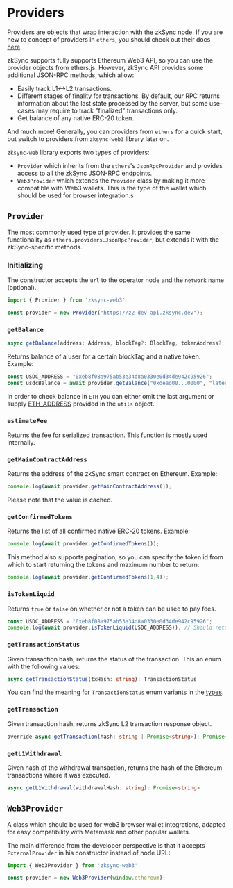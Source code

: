 # Providers

Providers are objects that wrap interaction with the zkSync node. If you are new to concept of providers in `ethers`, you should check out their docs [here](https://docs.ethers.io/v5/api/providers).

zkSync supports fully supports Ethereum Web3 API, so you can use the provider objects from ethers.js. However, zkSync API provides some additional JSON-RPC methods, which allow:

- Easily track L1<->L2 transactions.
- Different stages of finality for transactions. By default, our RPC returns information about the last state processed by the server, but some use-cases may require to track "finalized" transactions only.
- Get balance of any native ERC-20 token.

And much more! Generally, you can providers from `ethers` for a quick start, but switch to providers from `zksync-web3` library later on.

`zksync-web` library exports two types of providers:

- `Provider` which inherits from the `ethers`'s `JsonRpcProvider` and provides access to all the zkSync JSON-RPC endpoints.
- `Web3Provider` which extends the `Provider` class by making it more compatible with Web3 wallets. This is the type of the wallet which should be used for browser integration.s

## `Provider`

The most commonly used type of provider. It provides the same functionality as `ethers.providers.JsonRpcProvider`, but extends it with the zkSync-specific methods.

### Initializing

The constructor accepts the `url` to the operator node and the `network` name (optional).

```typescript
import { Provider } from 'zksync-web3'

const provider = new Provider("https://z2-dev-api.zksync.dev");
```

### `getBalance`

```typescript
async getBalance(address: Address, blockTag?: BlockTag, tokenAddress?: Address)
```

Returns balance of a user for a certain blockTag and a native token. Example:

```typescript
const USDC_ADDRESS = "0xeb8f08a975ab53e34d8a0330e0d34de942c95926";
const usdcBalance = await provider.getBalance("0xdead00...0000", "latest", USDC_ADDRESS);
```

In order to check balance in `ETH` you can either omit the last argument or supply [ETH_ADDRESS](./utils/#eth-address) provided in the `utils` object. 

### `estimateFee`

Returns the fee for serialized transaction. This function is mostly used internally.

### `getMainContractAddress`

Returns the address of the zkSync smart contract on Ethereum. Example:

```typescript
console.log(await provider.getMainContractAddress());
```

Please note that the value is cached.

### `getConfirmedTokens`

Returns the list of all confirmed native ERC-20 tokens. Example:

```typescript
console.log(await provider.getConfirmedTokens());
```

This method also supports pagination, so you can specify the token id from which to start returning the tokens and maximum number to return:

```typescript
console.log(await provider.getConfirmedTokens(1,4));
```

### `isTokenLiquid`

Returns `true` or `false` on whether or not a token can be used to pay fees.

```typescript
const USDC_ADDRESS = "0xeb8f08a975ab53e34d8a0330e0d34de942c95926"; 
console.log(await provider.isTokenLiquid(USDC_ADDRESS)); // Should return true
```

### `getTransactionStatus`

Given transaction hash, returns the status of the transaction. This an enum with the following values:

```typescript
async getTransactionStatus(txHash: string): TransactionStatus
```

You can find the meaning for `TransactionStatus` enum variants in the [types](./types).

### `getTransaction`

Given transaction hash, returns zkSync L2 transaction response object. 

```typescript
override async getTransaction(hash: string | Promise<string>): Promise<TransactionResponse>
```

### `getL1Withdrawal`

Given hash of the withdrawal transaction, returns the hash of the Ethereum transactions where it was executed.

```typescript
async getL1Withdrawal(withdrawalHash: string): Promise<string>
```

## `Web3Provider`

A class which should be used for web3 browser wallet integrations, adapted for easy compatibility with Metamask and other popular wallets.

The main difference from the developer perspective is that it accepts `ExternalProvider` in his constructor instead of node URL:

```typescript
import { Web3Provider } from 'zksync-web3'

const provider = new Web3Provider(window.ethereum);
```
